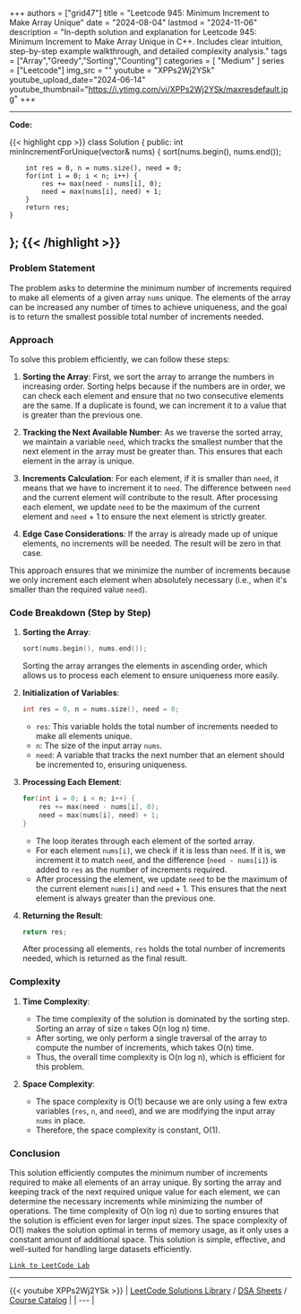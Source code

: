 
+++
authors = ["grid47"]
title = "Leetcode 945: Minimum Increment to Make Array Unique"
date = "2024-08-04"
lastmod = "2024-11-06"
description = "In-depth solution and explanation for Leetcode 945: Minimum Increment to Make Array Unique in C++. Includes clear intuition, step-by-step example walkthrough, and detailed complexity analysis."
tags = ["Array","Greedy","Sorting","Counting"]
categories = [
    "Medium"
]
series = ["Leetcode"]
img_src = ""
youtube = "XPPs2Wj2YSk"
youtube_upload_date="2024-06-14"
youtube_thumbnail="https://i.ytimg.com/vi/XPPs2Wj2YSk/maxresdefault.jpg"
+++



---
**Code:**

{{< highlight cpp >}}
class Solution {
public:
    int minIncrementForUnique(vector<int>& nums) {
        sort(nums.begin(), nums.end());
        
        int res = 0, n = nums.size(), need = 0;
        for(int i = 0; i < n; i++) {
            res += max(need - nums[i], 0);
            need = max(nums[i], need) + 1;
        }
        return res;
    }
};
{{< /highlight >}}
---

### Problem Statement

The problem asks to determine the minimum number of increments required to make all elements of a given array `nums` unique. The elements of the array can be increased any number of times to achieve uniqueness, and the goal is to return the smallest possible total number of increments needed. 

### Approach

To solve this problem efficiently, we can follow these steps:

1. **Sorting the Array**: First, we sort the array to arrange the numbers in increasing order. Sorting helps because if the numbers are in order, we can check each element and ensure that no two consecutive elements are the same. If a duplicate is found, we can increment it to a value that is greater than the previous one.

2. **Tracking the Next Available Number**: As we traverse the sorted array, we maintain a variable `need`, which tracks the smallest number that the next element in the array must be greater than. This ensures that each element in the array is unique.

3. **Increments Calculation**: For each element, if it is smaller than `need`, it means that we have to increment it to `need`. The difference between `need` and the current element will contribute to the result. After processing each element, we update `need` to be the maximum of the current element and `need` + 1 to ensure the next element is strictly greater.

4. **Edge Case Considerations**: If the array is already made up of unique elements, no increments will be needed. The result will be zero in that case.

This approach ensures that we minimize the number of increments because we only increment each element when absolutely necessary (i.e., when it's smaller than the required value `need`).

### Code Breakdown (Step by Step)

1. **Sorting the Array**:
   ```cpp
   sort(nums.begin(), nums.end());
   ```
   Sorting the array arranges the elements in ascending order, which allows us to process each element to ensure uniqueness more easily.

2. **Initialization of Variables**:
   ```cpp
   int res = 0, n = nums.size(), need = 0;
   ```
   - `res`: This variable holds the total number of increments needed to make all elements unique.
   - `n`: The size of the input array `nums`.
   - `need`: A variable that tracks the next number that an element should be incremented to, ensuring uniqueness.

3. **Processing Each Element**:
   ```cpp
   for(int i = 0; i < n; i++) {
       res += max(need - nums[i], 0);
       need = max(nums[i], need) + 1;
   }
   ```
   - The loop iterates through each element of the sorted array.
   - For each element `nums[i]`, we check if it is less than `need`. If it is, we increment it to match `need`, and the difference (`need - nums[i]`) is added to `res` as the number of increments required.
   - After processing the element, we update `need` to be the maximum of the current element `nums[i]` and `need` + 1. This ensures that the next element is always greater than the previous one.

4. **Returning the Result**:
   ```cpp
   return res;
   ```
   After processing all elements, `res` holds the total number of increments needed, which is returned as the final result.

### Complexity

1. **Time Complexity**:
   - The time complexity of the solution is dominated by the sorting step. Sorting an array of size `n` takes O(n log n) time.
   - After sorting, we only perform a single traversal of the array to compute the number of increments, which takes O(n) time.
   - Thus, the overall time complexity is O(n log n), which is efficient for this problem.

2. **Space Complexity**:
   - The space complexity is O(1) because we are only using a few extra variables (`res`, `n`, and `need`), and we are modifying the input array `nums` in place.
   - Therefore, the space complexity is constant, O(1).

### Conclusion

This solution efficiently computes the minimum number of increments required to make all elements of an array unique. By sorting the array and keeping track of the next required unique value for each element, we can determine the necessary increments while minimizing the number of operations. The time complexity of O(n log n) due to sorting ensures that the solution is efficient even for larger input sizes. The space complexity of O(1) makes the solution optimal in terms of memory usage, as it only uses a constant amount of additional space. This solution is simple, effective, and well-suited for handling large datasets efficiently.

[`Link to LeetCode Lab`](https://leetcode.com/problems/minimum-increment-to-make-array-unique/description/)

---
{{< youtube XPPs2Wj2YSk >}}
| [LeetCode Solutions Library](https://grid47.xyz/leetcode/) / [DSA Sheets](https://grid47.xyz/sheets/) / [Course Catalog](https://grid47.xyz/courses/) |
| --- |
